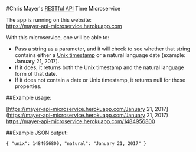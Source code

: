 #Chris Mayer's <a href="http://stackoverflow.com/questions/671118/what-exactly-is-restful-programming" target="_blank">RESTful API</a> Time Microservice

The app is running on this website:  
<a href="https://mayer-api-microservice.herokuapp.com" target="_blank">https://mayer-api-microservice.herokuapp.com</a>

With this microservice, one will be able to:

- Pass a string as a parameter, and it will check to see whether that string contains either a [Unix timestamp](https://en.wikipedia.org/wiki/Unix_time) or a natural language date (example: January 21, 2017).
- If it does, it returns both the Unix timestamp and the natural language form of that date.
- If it does not contain a date or Unix timestamp, it returns null for those properties.

##Example usage:

[https://mayer-api-microservice.herokuapp.com/January 21, 2017](https://mayer-api-microservice.herokuapp.com/January 21, 2017)      
<a href="https://mayer-api-microservice.herokuapp.com/1484956800" target="_blank">https://mayer-api-microservice.herokuapp.com/1484956800</a>

##Example JSON output:

~~~
{ "unix": 1484956800, "natural": "January 21, 2017" }
~~~
